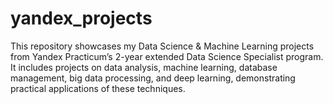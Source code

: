 # yandex_projects
This repository showcases my Data Science &amp; Machine Learning projects from Yandex Practicum’s 2-year extended Data Science Specialist program. It includes projects on data analysis, machine learning, database management, big data processing, and deep learning, demonstrating practical applications of these techniques.
